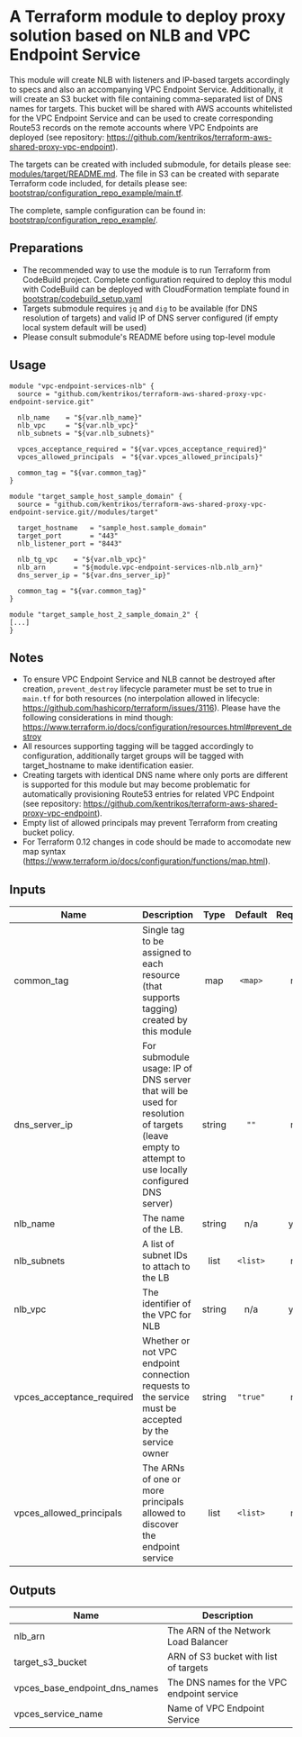 # A Terraform module to deploy proxy solution based on NLB and VPC Endpoint Service

This module will create NLB with listeners and IP-based targets accordingly to specs and also an accompanying VPC Endpoint Service.
Additionally, it will create an S3 bucket with file containing comma-separated list of DNS names for targets.
This bucket will be shared with AWS accounts whitelisted for the VPC Endpoint Service and can be used to create
corresponding Route53 records on the remote accounts where VPC Endpoints are deployed
(see repository: <https://github.com/kentrikos/terraform-aws-shared-proxy-vpc-endpoint>).

The targets can be created with included submodule, for details please see: [modules/target/README.md](modules/target/README.md).
The file in S3 can be created with separate Terraform code included, for details please see: [bootstrap/configuration_repo_example/main.tf](bootstrap/configuration_repo_example/main.tf).

The complete, sample configuration can be found in: [bootstrap/configuration_repo_example/](bootstrap/configuration_repo_example/).

## Preparations

* The recommended way to use the module is to run Terraform from CodeBuild project.
  Complete configuration required to deploy this modul with CodeBuild can be deployed with CloudFormation template
  found in [bootstrap/codebuild_setup.yaml](bootstrap/codebuild_setup.yaml)
* Targets submodule requires `jq` and `dig` to be available (for DNS resolution of targets) 
  and valid IP of DNS server configured (if empty local system default will be used)
* Please consult submodule's README before using top-level module

## Usage

```hcl
module "vpc-endpoint-services-nlb" {
  source = "github.com/kentrikos/terraform-aws-shared-proxy-vpc-endpoint-service.git"

  nlb_name    = "${var.nlb_name}"
  nlb_vpc     = "${var.nlb_vpc}"
  nlb_subnets = "${var.nlb_subnets}"

  vpces_acceptance_required = "${var.vpces_acceptance_required}"
  vpces_allowed_principals  = "${var.vpces_allowed_principals}"

  common_tag = "${var.common_tag}"
}

module "target_sample_host_sample_domain" {
  source = "github.com/kentrikos/terraform-aws-shared-proxy-vpc-endpoint-service.git//modules/target"

  target_hostname   = "sample_host.sample_domain"
  target_port       = "443"
  nlb_listener_port = "8443"

  nlb_tg_vpc    = "${var.nlb_vpc}"
  nlb_arn       = "${module.vpc-endpoint-services-nlb.nlb_arn}"
  dns_server_ip = "${var.dns_server_ip}"

  common_tag = "${var.common_tag}"
}

module "target_sample_host_2_sample_domain_2" {
[...]
}
```

## Notes
* To ensure VPC Endpoint Service and NLB cannot be destroyed after creation, `prevent_destroy` lifecycle parameter
  must be set to true in `main.tf` for both resources (no interpolation allowed in lifecycle: https://github.com/hashicorp/terraform/issues/3116).
  Please have the following considerations in mind though: https://www.terraform.io/docs/configuration/resources.html#prevent_destroy
* All resources supporting tagging will be tagged accordingly to configuration, additionally target groups will be tagged with target_hostname
  to make identification easier.
* Creating targets with identical DNS name where only ports are different is supported for this module but may become problematic for automatically
  provisioning Route53 entries for related VPC Endpoint (see repository: <https://github.com/kentrikos/terraform-aws-shared-proxy-vpc-endpoint>).
* Empty list of allowed principals may prevent Terraform from creating bucket policy.
* For Terraform 0.12 changes in code should be made to accomodate new map syntax (https://www.terraform.io/docs/configuration/functions/map.html).

## Inputs

| Name | Description | Type | Default | Required |
|------|-------------|:----:|:-----:|:-----:|
| common\_tag | Single tag to be assigned to each resource (that supports tagging) created by this module | map | `<map>` | no |
| dns\_server\_ip | For submodule usage: IP of DNS server that will be used for resolution of targets (leave empty to attempt to use locally configured DNS server) | string | `""` | no |
| nlb\_name | The name of the LB. | string | n/a | yes |
| nlb\_subnets | A list of subnet IDs to attach to the LB | list | `<list>` | no |
| nlb\_vpc | The identifier of the VPC for NLB | string | n/a | yes |
| vpces\_acceptance\_required | Whether or not VPC endpoint connection requests to the service must be accepted by the service owner | string | `"true"` | no |
| vpces\_allowed\_principals | The ARNs of one or more principals allowed to discover the endpoint service | list | `<list>` | no |

## Outputs

| Name | Description |
|------|-------------|
| nlb\_arn | The ARN of the Network Load Balancer |
| target\_s3\_bucket | ARN of S3 bucket with list of targets |
| vpces\_base\_endpoint\_dns\_names | The DNS names for the VPC endpoint service |
| vpces\_service\_name | Name of VPC Endpoint Service |

